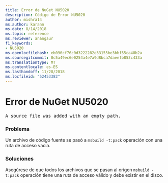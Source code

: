 ```yaml
---
title: Error de NuGet NU5020
description: Código de Error NU5020
author: mishra14
ms.author: karann
ms.date: 8/14/2018
ms.topic: reference
ms.reviewer: anangaur
f1_keywords:
- NU5020
ms.openlocfilehash: eb096cf76c0d3222282e33155be3bbf55ca48b2a
ms.sourcegitcommit: 0c5a49ec6e0254a4e7a9d8bca7daeefb853c433a
ms.translationtype: MT
ms.contentlocale: es-ES
ms.lasthandoff: 11/28/2018
ms.locfileid: "52453382"
---
```

# <a name="nuget-error-nu5020"></a>Error de NuGet NU5020
<pre>A source file was added with an empty path.</pre>

### <a name="issue"></a>Problema

Un archivo de código fuente se pasó a `msbuild -t:pack` operación con una ruta de acceso vacía.


### <a name="solution"></a>Soluciones

Asegúrese de que todos los archivos que se pasan al origen `msbuild -t:pack` operación tiene una ruta de acceso válido y debe existir en el disco.

